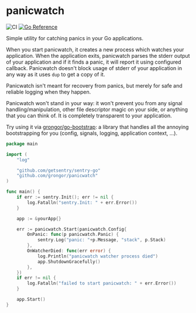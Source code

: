 panicwatch
==========

![CI](https://github.com/grongor/panicwatch/workflows/CI/badge.svg)
[![Go Reference](https://pkg.go.dev/badge/github.com/grongor/panicwatch.svg)](https://pkg.go.dev/github.com/grongor/panicwatch)

Simple utility for catching panics in your Go applications.

When you start panicwatch, it creates a new process which watches your application. When the application exits,
panicwatch parses the stderr output of your application and if it finds a panic, it will report it using configured
callback. Panicwatch doesn't block usage of stderr of your application in any way as it uses `dup` to get a copy of it.

Panicwatch isn't meant for recovery from panics, but merely for safe and reliable logging when they happen.

Panicwatch won't stand in your way: it won't prevent you from any signal handling/manipulation, other file descriptor
magic on your side, or anything that you can think of. It is completely transparent to your application.

Try using it via [grongor/go-bootstrap](https://github.com/grongor/go-bootstrap): a library that handles all
the annoying bootstrapping for you (config, signals, logging, application context, ...). 

```go
package main

import (
	"log"

	"github.com/getsentry/sentry-go"
	"github.com/grongor/panicwatch"
)

func main() {
	if err := sentry.Init(); err != nil {
		log.Fatalln("sentry.Init: " + err.Error())
	}

	app := &yourApp{}

	err := panicwatch.Start(panicwatch.Config{
		OnPanic: func(p panicwatch.Panic) {
			sentry.Log("panic: "+p.Message, "stack", p.Stack)
		},
		OnWatcherDied: func(err error) {
			log.Println("panicwatch watcher process died")
			app.ShutdownGracefully()
		},
	})
	if err != nil {
		log.Fatalln("failed to start panicwatch: " + err.Error())
	}

	app.Start()
}
```
